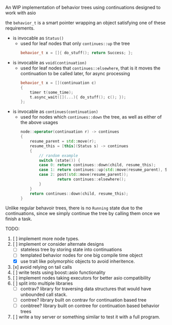 An WIP implementation of behavior trees using continuations designed to work
with asio

the `behavior_t` is a smart pointer wrapping an object satisfying one of these
requirements.
- is invocable as `Status()`
  - used for leaf nodes that only `continues::up` the tree
    ```c++
    behavior_t x = []{ do_stuff(); return Success; };
    ```
- is invocable as `void(continuation)`
  - used for leaf nodes that `continues::elsewhere`, that is it moves the
    continuation to be called later, for async processing
    ```c++
    behavior_t x = [](continuation c)
    {
        timer t(some_time);
        t.async_wait([](...){ do_stuff(); c(); });
    };
    ```
- is invocable as `continues(continuation)`
  - used for nodes which `continues::down` the tree, as well as either of the
    above usages
    ```c++
    node::operator(continuation r) -> continues
    {
        resume_parent = std::move(r);
        resume_this = [this](Status s) -> continues
        {
            // random example
            switch (state()) {
            case 0: return continues::down(child, resume_this);
            case 1: return continues::up(std::move(resume_parent), Success);
            case 2: post(std::move(resume_parent));
                    return continues::elsewhere();
            }
        }
        return continues::down(child, resume_this);
    }
    ```

Unlike regular behavoir trees, there is no `Running` state due to the
continuations, since we simply continue the tree by calling them once we finish
a task.


TODO:
1. [ ] implement more node types.
2. [ ] implement or consider alternate designs
    - [ ] stateless tree by storing state into continuations
    - [ ] templated behavior nodes for one big compile time object
    - [x] use trait like polymorphic objects to avoid inheritence.
3. [x] avoid relying on tail calls
4. [ ] write tests using boost::asio functionality
5. [ ] implement nodes taking executors for better asio compatibility
6. [ ] split into multiple libraries
    - [ ] contrav?
          library for traversing data structures that would have unbounded call
          stack.
    - [ ] contree?
          library built on contrav for continuation based tree
    - [ ] conbtree?
          library built on contree for continuation based behavior trees
8. [ ] write a toy server or something similar to test it with a full program.

